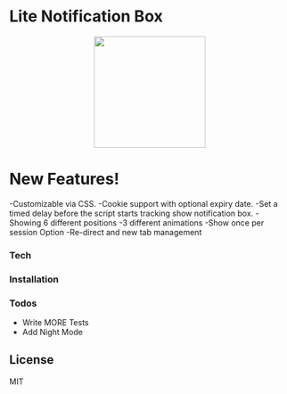 # Lite Notification Box
<p align="center">
  <img src="https://i.imgyukle.com/2019/08/26/o5j820.png" width="200px" height="200px">
</p>

# New Features!
 -Customizable via CSS.
 -Cookie support with optional expiry date.
 -Set a timed delay before the script starts tracking show notification box.
 -Showing 6 different positions
 -3 different animations
 -Show once per session Option
 -Re-direct and new tab management

### Tech

### Installation

### Todos

 - Write MORE Tests
 - Add Night Mode

License
----

MIT

